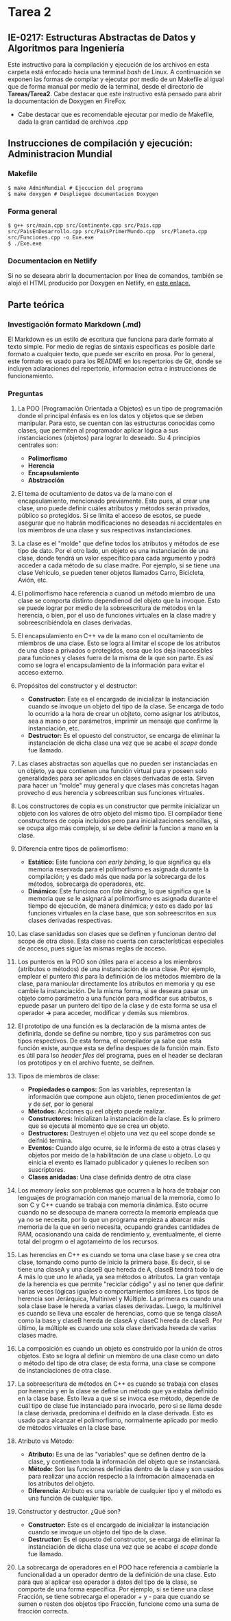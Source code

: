 # Tarea 2
## IE-0217: Estructuras Abstractas de Datos y Algoritmos para Ingeniería

Este instructivo para la compilación y ejecución de los archivos en esta carpeta está enfocado hacia una terminal _bash_ de Linux.  A continuación se exponen las formas de compilar y ejecutar por medio de un Makefile al igual que de forma manual por medio de la terminal, desde el directorio de **Tareas/Tarea2**. Cabe destacar que este instructivo está pensado para abrir la documentación de Doxygen en FireFox.

- Cabe destacar que es recomendable ejecutar por medio de Makefile, dada la gran cantidad de archivos .cpp

## Instrucciones de compilación y ejecución: Administracion Mundial
### Makefile
```
$ make AdminMundial # Ejecucion del programa
$ make doxygen # Despliegue documentacion Doxygen
``` 

### Forma general

```
$ g++ src/main.cpp src/Continente.cpp src/Pais.cpp src/PaisEnDesarrollo.cpp src/PaisPrimerMundo.cpp  src/Planeta.cpp src/Funciones.cpp -o Exe.exe
$ ./Exe.exe
``` 
### Documentacion en Netlify

Si no se deseara abrir la documentacion por línea de comandos, también se alojó el HTML producido por Doxygen en Netlify, en [este enlace.](https://tarea2adminmundial.netlify.app/)

## Parte teórica

### Investigación formato Markdown (.md)

El Markdown es un estilo de escritura que funciona para darle formato al texto simple. Por medio de reglas de sintaxis especificas es posible darle formato a cualquier texto, que puede ser escrito en prosa. Por lo general, este formato es usado para los README en los repertorios de Git, donde se incluyen aclaraciones del repertorio, informacion ectra e instrucciones de funcionamiento. 

### Preguntas

1. La POO (Programación Orientada a Objetos) es un tipo de programación donde el principal énfasis es en los datos y objetos que se deben manipular. Para esto, se cuentan con las estructuras conocidas como clases, que permiten al programador aplicar lógica a sus instanciaciones (objetos) para lograr lo deseado. Su 4 principios centrales son:
    - **Polimorfismo** 
    - **Herencia**
    - **Encapsulamiento**
    - **Abstracción**

2. El tema de ocultamiento de datos va de la mano con el encapsulamiento, mencionado previamente. Esto pues, al crear una clase, uno puede definir cuáles atributos y métodos serán privados, público so protegidos. Si se limita el acceso de esotos, se puede asegurar que no habrán modificaciones no deseadas ni accidentales en los miembros de una clase y sus respectivas instanciaciones.

3. La clase es el "molde" que define todos los atributos y métodos de ese tipo de dato. Por el otro lado, un objeto es una instanciación de una clase, donde tendrá un valor específico para cada argumento y podrá acceder a cada método de su clase madre. Por ejemplo, si se tiene una clase Vehículo, se pueden tener objetos llamados Carro, Bicicleta, Avión, etc.

4. El polimorfismo hace referencia a cuanod un método miembro de una clase se comporta distinto dependienod del objeto que la invoque. Esto se puede lograr por medio de la sobreescritura de métodos en la herencia, o bien, por el uso de funciones virtuales en la clase madre y sobreescribiéndola en clases derivadas.

5. El encapsulamiento en C++ va de la mano con el ocultamiento de miembros de una clase. Esto se logra al limitar el scope de los atributos de una clase a privados o protegidos, cosa que los deja inaccesibles para funciones y clases fuera de la misma de la que son parte. Es así como se logra el encapsulamiento de la información para evitar el acceso externo. 

6. Propósitos del constructor y el destructor:
    - **Constructor:** Este es el encargado de inicializar la instanciación cuando se invoque un objeto del tipo de la clase. Se encarga de todo lo ocurrido a la hora de crear un objteto, como asignar los atributos, sea a mano o por parámetros, imprimir un mensaje que confirme la instanciación, etc.
    - **Destructor:** Es el opuesto del constructor, se encarga de eliminar la instanciación de dicha clase una vez que se acabe el _scope_ donde fue llamado.

7. Las clases abstractas son aquellas que no pueden ser instanciadas en un objeto, ya que contienen una función virtual pura y poseen solo generalidades para ser aplicados en clases derivadas de esta. Sirven para hacer un "molde" muy general y que clases más concretas hagan provecho d eus herencia y sobreescriban sus funciones virtuales.

8. Los constructores de copia es un constructor que permite inicializar un objeto con los valores de otro objeto del mismo tipo. El compilador tiene constructores de copia incluidos pero para inicializaciones sencillas, si se ocupa algo más complejo, sí se debe definir la funcion a mano en la clase.

9. Diferencia entre tipos de polimorfismo:
    - **Estático:** Este funciona con _early binding_, lo que significa qu ela memoria reservada para el polimorfismo es asignada durante la compilación; y es dado más que nada por la sobrecarga de los métodos, sobrecarga de operadores, etc.
    - **Dinámico:** Este funciona con _late binding_, lo que significa que la memoria que se le asignará al polimorfismo es asignada durante el tiempo de ejecución, de manera dinámica; y esto es dado por las funciones virtuales en la clase base, que son sobreescritos en sus clases derivadas respectivas.

10. Las clase sanidadas son clases que se definen y funcionan dentro del scope de otra clase. Esta clase no cuenta con características especiales de acceso, pues sigue las mismas reglas de acceso.

11. Los punteros en la POO son útiles para el acceso a los miembros (atributos o métodos) de una instanciación de una clase. Por ejemplo, emplear el puntero _this_ para la definición de los métodos miembro de la clase, para manioular directamente los atributos en memoria y qu ese cambie la instanciación. De la misma forma, si se deseara pasar un objeto como parámetro a una función para modificar sus atributos, s epuede pasar un puntero del tipo de la clase y de esta forma se usa el operador **->** para acceder, modificar y demás sus miembros.

12. El prototipo de una función es la declaración de la misma antes de definirla, donde se define su nombre, tipo y sus parámetros con sus tipos respectivos. De esta forma, el compilador ya sabe que esta función existe, aunque esta se defina despues de la función main. Esto es útil para lso _header files_ del programa, pues en el header se declaran los prototipos y en el archivo fuente, se deifnen.

13. Tipos de miembros de clase:
    - **Propiedades o campos:** Son las variables, representan la información que compone  aun objeto, tienen procedimientos de _get_ y de _set_, por lo general
    - **Métodos:** Acciones qu eel objeto puede realizar.
    - **Constructores:** Inicializan la instanciación de la clase. Es lo primero que se ejecuta al momento que se crea un objeto.
    - **Destructores:** Destruyen el objeto una vez qu eel scope donde se deifnió termina.
    - **Eventos:** Cuando algo ocurre, se le informa de esto a otras clases y objetos por meido de la habilitación de una clase u objeto. Lo qu einicia el evento es llamado publicador y quienes lo reciben son suscriptores.
    - **Clases anidadas:** Una clase definida dentro de otra clase

14. Los _memory leaks_ son problemas que ocurren a la hora de trabajar con lenguajes de programación con manejo manual de la memoria, como lo son C y C++ cuando se trabaja con memoria dinámica. Esto ocurre cuando no se desocupa de manera correcta la memoria empleada que ya no se necesita, por lo que un programa empieza a abarcar más memoria de la que en serio necesita, ocupando grandes cantidades de RAM, ocasionando una caída de rendimiento y, eventualmente, el cierre total del progrm o el agotameinto de los recursos.

15. Las herencias en C++ es cuando se toma una clase base y se crea otra clase, tomando como punto de inicio la primera base. Es decir, si se tiene una claseA y una claseB que hereda de A, claseB tendrá todo lo de A más lo que uno le añada, ya sea métodos o atributos. La gran ventaja de la herencia es que permite "reciclar código" y así no tener que definir varias veces lógicas iguales o comportamientos similares. Los tipos de herencia son Jerárquica, Multinivel y Múltiple. La primera es cuando una sola clase base le hereda a varias clases derivadas. Luego, la multinivel es cuando se lleva una escaler de herencias, como que se tenga claseA como la base y claseB hereda de claseA y claseC hereda de claseB. Por último, la múltiple es cuando una sola clase derivada hereda de varias clases madre.

16. La composición es cuando un objeto es construido por la unión de otros objetos. Esto se logra al definir un miembro de una clase como un dato o método del tipo de otra clase; de esta forma, una clase se compone de instanciaciones de otra clase. 

17. La sobreescritura de métodos en C++ es cuando se trabaja con clases por herencia y en la clase se define un método que ya estaba definido en la clase base. Esto lleva a que si se invoca ese método, depende de cuál tipo de clase fue instanciado para invocarlo, pero si se llama desde la clase derivada, predomina el deifnido en la clase derivada. Esto es usado para alcanzar el polimorfismo, normalmente aplicado por medio de métodos virtuales en la clase base.

18. Atributo vs Método:
    - **Atributo:** Es una de las "variables" que se definen dentro de la clase, y contienen toda la información del objeto que se instanciará.
    - **Método:** Son las funciones definidas dentro de la clase y son usados para realizar una acción respecto a la infromación almacenada en los atributos del objeto.
    - **Diferencia:** Atributo es una variable de cualquier tipo y el método es una función de cualquier tipo.

19. Constructor y destructor. ¿Qué son?
    - **Constructor:** Este es el encargado de inicializar la instanciación cuando se invoque un objeto del tipo de la clase. 
    - **Destructor:** Es el opuesto del constructor, se encarga de eliminar la instanciación de dicha clase una vez que se acabe el _scope_ donde fue llamado.

20. La sobrecarga de operadores en el POO hace referencia a cambiarle la funcionalidad a un operador dentro de la definición de una clase. Esto para que al aplicar ese operador a datos del tipo de la clase, se comporte de una forma específica. Por ejemplo, si se tiene una clase Fracción, se tiene sobrecarga el operador + y - para que cuando se sumen o resten dos objetos tipo Fracción, funcione como una suma de fracción correcta.
